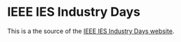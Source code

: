 IEEE IES Industry Days
===============

This is a the source of the [IEEE IES Industry Days website](https://industry-days.ieee-ies.org).
